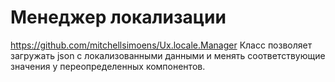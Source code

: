 # Менеджер локализации
https://github.com/mitchellsimoens/Ux.locale.Manager
Класс позволяет загружать json с локализованными данными и менять соответствующие
значения у переопределенных компонентов.